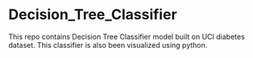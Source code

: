 # Decision_Tree_Classifier
This repo contains Decision Tree Classifier model built on UCI diabetes dataset. This classifier is also been visualized using python.
